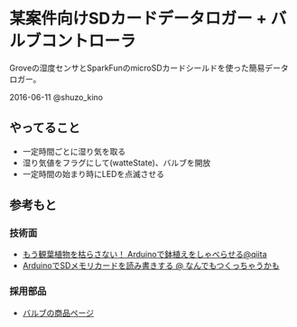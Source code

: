 # 某案件向けSDカードデータロガー + バルブコントローラ

Groveの湿度センサとSparkFunのmicroSDカードシールドを使った簡易データロガー。

2016-06-11 @shuzo_kino

 ## やってること
 + 一定時間ごとに湿り気を取る
 + 湿り気値をフラグにして(watteState)、バルブを開放
 + 一定時間の始まり時にLEDを点滅させる

## 参考もと
### 技術面
-  [もう観葉植物を枯らさない！ Arduinoで鉢植えをしゃべらせる@qiita](http://qiita.com/kinu/items/6cd5da0415e31834e7da)
- [ArduinoでSDメモリカードを読み書きする @ なんでもつくっちゃうかも](http://arms22.blog91.fc2.com/blog-entry-502.html)
### 採用部品
- [バルブの商品ページ](https://www.switch-science.com/catalog/814/)

